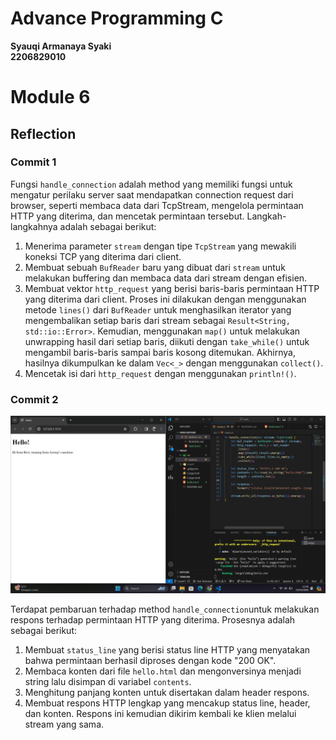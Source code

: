 # Advance Programming C
**Syauqi Armanaya Syaki** </br>
**2206829010** </br>

# Module 6

## Reflection

### Commit 1
Fungsi `handle_connection` adalah method yang memiliki fungsi untuk mengatur perilaku server saat mendapatkan connection request dari browser, seperti membaca data dari TcpStream, mengelola permintaan HTTP yang diterima, dan mencetak permintaan tersebut. Langkah-langkahnya adalah sebagai berikut:

1. Menerima parameter `stream` dengan tipe `TcpStream` yang mewakili koneksi TCP yang diterima dari client.
2. Membuat sebuah `BufReader` baru yang dibuat dari `stream` untuk melakukan buffering dan membaca data dari stream dengan efisien.
3. Membuat vektor `http_request` yang berisi baris-baris permintaan HTTP yang diterima dari client. Proses ini dilakukan dengan menggunakan metode `lines()` dari `BufReader` untuk menghasilkan iterator yang mengembalikan setiap baris dari stream sebagai `Result<String, std::io::Error>`. Kemudian, menggunakan `map()` untuk melakukan unwrapping hasil dari setiap baris, diikuti dengan `take_while()` untuk mengambil baris-baris sampai baris kosong ditemukan. Akhirnya, hasilnya dikumpulkan ke dalam `Vec<_>` dengan menggunakan `collect()`.
4. Mencetak isi dari `http_request` dengan menggunakan `println!()`.

### Commit 2
![Commit 2 screen capture](/assets/images/commit2.png)

Terdapat pembaruan terhadap method `handle_connection`untuk melakukan respons terhadap permintaan HTTP yang diterima. Prosesnya adalah sebagai berikut:

1. Membuat `status_line` yang berisi status line HTTP yang menyatakan bahwa permintaan berhasil diproses dengan kode "200 OK".
2. Membaca konten dari file `hello.html` dan mengonversinya menjadi string lalu disimpan di variabel `contents`.
3. Menghitung panjang konten untuk disertakan dalam header respons.
4. Membuat respons HTTP lengkap yang mencakup status line, header, dan konten. Respons ini kemudian dikirim kembali ke klien melalui stream yang sama.